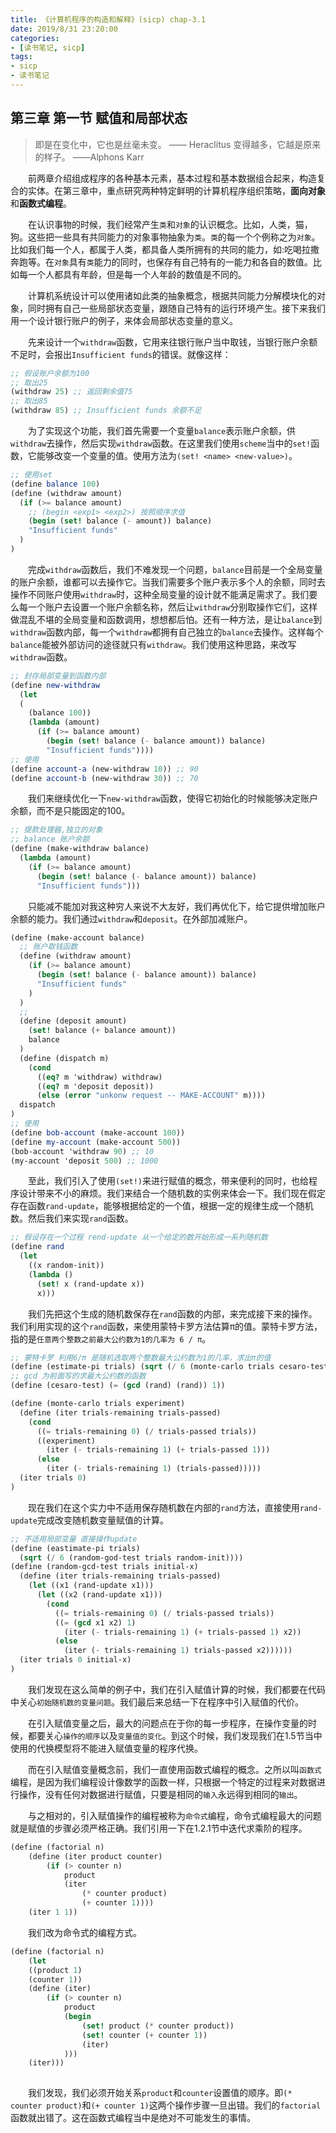```yaml
---
title: 《计算机程序的构造和解释》(sicp) chap-3.1
date: 2019/8/31 23:20:00
categories:
- [读书笔记, sicp]
tags:
- sicp
- 读书笔记
---
```

## 第三章 第一节 赋值和局部状态
> 即是在变化中，它也是丝毫未变。 —— Heraclitus
> 变得越多，它越是原来的样子。 ——Alphons Karr

&emsp;&emsp;前两章介绍组成程序的各种基本元素，基本过程和基本数据组合起来，构造复合的实体。在第三章中，重点研究两种特定鲜明的计算机程序组织策略，**面向对象**和**函数式编程**。
<!--more-->
&emsp;&emsp;在认识事物的时候，我们经常产生`类`和`对象`的认识概念。比如，人类，猫，狗。这些把一些具有共同能力的对象事物抽象为`类`。`类`的每一个个例称之为`对象`。比如我们每一个人，都属于人类，都具备人类所拥有的共同的能力，如:吃喝拉撒奔跑等。在`对象`具有`类`能力的同时，也保存有自己特有的一能力和各自的数值。比如每一个人都具有年龄，但是每一个人年龄的数值是不同的。

&emsp;&emsp;计算机系统设计可以使用诸如此类的抽象概念，根据共同能力分解模块化的对象，同时拥有自己一些局部状态变量，跟随自己特有的运行环境产生。接下来我们用一个设计银行账户的例子，来体会局部状态变量的意义。

&emsp;&emsp;先来设计一个`withdraw`函数，它用来往银行账户当中取钱，当银行账户余额不足时，会报出`Insufficient funds`的错误。就像这样：
```scheme
;; 假设账户余额为100
;; 取出25
(withdraw 25) ;; 返回剩余值75
;; 取出85
(withdraw 85) ;; Insufficient funds 余额不足
```
&emsp;&emsp;为了实现这个功能，我们首先需要一个变量`balance`表示账户余额，供`withdraw`去操作，然后实现`withdraw`函数。在这里我们使用`scheme`当中的`set!`函数，它能够改变一个变量的值。使用方法为`(set! <name> <new-value>)`。
```scheme
;; 使用set 
(define balance 100)
(define (withdraw amount)
  (if (>= balance amount)
    ;; (begin <exp1> <exp2>) 按照顺序求值
    (begin (set! balance (- amount)) balance)
    "Insufficient funds"
  )
)
```
&emsp;&emsp;完成`withdraw`函数后，我们不难发现一个问题，`balance`目前是一个全局变量的账户余额，谁都可以去操作它。当我们需要多个账户表示多个人的余额，同时去操作不同账户使用`withdraw`时，这种全局变量的设计就不能满足需求了。我们要么每一个账户去设置一个账户余额名称，然后让`withdraw`分别取操作它们，这样做混乱不堪的全局变量和函数调用，想想都后怕。还有一种方法，是让`balance`到`withdraw`函数内部，每一个`withdraw`都拥有自己独立的`balance`去操作。这样每个`balance`能被外部访问的途径就只有`withdraw`。我们使用这种思路，来改写`withdraw`函数。
```scheme
;; 封存局部变量到函数内部
(define new-withdraw
  (let 
  (
    (balance 100)) 
    (lambda (amount)
      (if (>= balance amount)
        (begin (set! balance (- balance amount)) balance)
        "Insufficient funds"))))
;; 使用
(define account-a (new-withdraw 10)) ;; 90
(define account-b (new-withdraw 30)) ;; 70
```
&emsp;&emsp;我们来继续优化一下`new-withdraw`函数，使得它初始化的时候能够决定账户余额，而不是只能固定的100。
```scheme
;; 提款处理器,独立的对象
;; balance 账户余额
(define (make-withdraw balance)
  (lambda (amount)
    (if (>= balance amount)
      (begin (set! balance (- balance amount)) balance)
      "Insufficient funds")))
```
&emsp;&emsp;只能减不能加对我这种穷人来说不大友好，我们再优化下，给它提供增加账户余额的能力。我们通过`withdraw`和`deposit`。在外部加减账户。
```scheme
(define (make-account balance)
  ;; 账户取钱函数
  (define (withdraw amount)
    (if (>= balance amount)
      (begin (set! balance (- balance amount)) balance)
      "Insufficient funds"
    )
  )
  ;;
  (define (deposit amount)
    (set! balance (+ balance amount))
    balance
  )
  (define (dispatch m)
    (cond
      ((eq? m 'withdraw) withdraw)
      ((eq? m 'deposit deposit))
      (else (error "unkonw request -- MAKE-ACCOUNT" m))))
  dispatch
)
;; 使用
(define bob-account (make-account 100))
(define my-account (make-account 500))
(bob-account 'withdraw 90) ;; 10
(my-account 'deposit 500) ;; 1000
```
&emsp;&emsp;至此，我们引入了使用`(set!)`来进行赋值的概念，带来便利的同时，也给程序设计带来不小的麻烦。我们来结合一个随机数的实例来体会一下。我们现在假定存在函数`rand-update`，能够根据给定的一个值，根据一定的规律生成一个随机数。然后我们来实现`rand`函数。
```scheme
;; 假设存在一个过程 rend-update 从一个给定的数开始形成一系列随机数
(define rand
  (let
    ((x random-init))
    (lambda ()
      (set! x (rand-update x))
      x)))
```
&emsp;&emsp;我们先把这个生成的随机数保存在`rand`函数的内部，来完成接下来的操作。我们利用实现的这个`rand`函数，来使用蒙特卡罗方法估算π的值。蒙特卡罗方法，指的是`任意两个整数之前最大公约数为1的几率为 6 / π`。
```scheme
;; 蒙特卡罗 利用6/π 是随机选取两个整数最大公约数为1的几率，求出π的值
(define (estimate-pi trials) (sqrt (/ 6 (monte-carlo trials cesaro-test))))
;; gcd 为前面写的求最大公约数的函数
(define (cesaro-test) (= (gcd (rand) (rand)) 1))

(define (monte-carlo trials experiment)
  (define (iter trials-remaining trials-passed)
    (cond
      ((= trials-remaining 0) (/ trials-passed trials))
      ((experiment)
        (iter (- trials-remaining 1) (+ trials-passed 1)))
      (else
        (iter (- trials-remaining 1) (trials-passed)))))
  (iter trials 0)
)
```
&emsp;&emsp;现在我们在这个实力中不适用保存随机数在内部的`rand`方法，直接使用`rand-update`完成改变随机数变量赋值的计算。
```scheme
;; 不适用局部变量 直接操作update
(define (eastimate-pi trials)
  (sqrt (/ 6 (random-god-test trials random-init))))
(define (random-gcd-test trials initial-x)
  (define (iter trials-remaining trials-passed)
    (let ((x1 (rand-update x1)))
      (let ((x2 (rand-update x1)))
        (cond 
          ((= trials-remaining 0) (/ trials-passed trials))
          ((= (gcd x1 x2) 1)
            (iter (- trials-remaining 1) (+ trials-passed 1) x2))
          (else
            (iter (- trials-remaining 1) trials-passed x2))))))
  (iter trials 0 initial-x)
)
```
&emsp;&emsp;我们发现在这么简单的例子中，我们在引入赋值计算的时候，我们都要在代码中关心`初始随机数的变量问题`。我们最后来总结一下在程序中引入赋值的代价。

&emsp;&emsp;在引入赋值变量之后，最大的问题点在于你的每一步程序，在操作变量的时候，都要关心`操作的顺序`以及`变量值的变化`。到这个时候，我们发现我们在1.5节当中使用的代换模型将不能进入赋值变量的程序代换。

&emsp;&emsp;而在引入赋值变量概念前，我们一直使用函数式编程的概念。之所以叫`函数式`编程，是因为我们编程设计像数学的函数一样，只根据一个特定的过程来对数据进行操作，没有任何对数据进行赋值，只要是相同的`输入`永远得到相同的`输出`。

&emsp;&emsp;与之相对的，引入赋值操作的编程被称为`命令式`编程，命令式编程最大的问题就是赋值的步骤必须严格正确。我们引用一下在1.2.1节中迭代求乘阶的程序。
```scheme
(define (factorial n)
    (define (iter product counter)
        (if (> counter n)
            product
            (iter
                (* counter product)
                (+ counter 1))))
    (iter 1 1))
```
&emsp;&emsp;我们改为命令式的编程方式。

```scheme
(define (factorial n)
    (let
    ((product 1)
    (counter 1)) 
    (define (iter)
        (if (> counter n)
            product
            (begin
                (set! product (* counter product))
                (set! counter (+ counter 1))
                (iter)
            )))
    (iter)))
    
```
&emsp;&emsp;我们发现，我们必须开始关系`product`和`counter`设置值的顺序。即`(* counter product)`和`(+ counter 1)`这两个操作步骤一旦出错。我们的`factorial`函数就出错了。这在函数式编程当中是绝对不可能发生的事情。